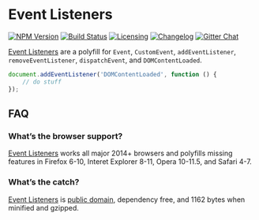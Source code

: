 # Event Listeners

[![NPM Version][npm-img]][npm-url]
[![Build Status][cli-img]][cli-url]
[![Licensing][lic-image]][lic-url]
[![Changelog][log-image]][log-url]
[![Gitter Chat][git-image]][git-url]

[Event Listeners] are a polyfill for `Event`, `CustomEvent`, `addEventListener`, `removeEventListener`, `dispatchEvent`, and `DOMContentLoaded`.

```js
document.addEventListener('DOMContentLoaded', function () {
	// do stuff
});
```

## FAQ

### What’s the browser support?

[Event Listeners] works all major 2014+ browsers and polyfills missing features in Firefox 6-10, Interet Explorer 8-11, Opera 10-11.5, and Safari 4-7.

### What’s the catch?

[Event Listeners] is [public domain], dependency free, and 1162 bytes when minified and gzipped.

[Event Listeners]: https://github.com/jonathantneal/event-listeners

[public domain]: LICENSE.md

[npm-url]: https://www.npmjs.com/package/document-promises
[npm-img]: https://img.shields.io/npm/v/document-promises.svg?style=flat-square
[cli-url]: https://travis-ci.org/jonathantneal/document-promises
[cli-img]: https://img.shields.io/travis/jonathantneal/document-promises.svg?style=flat-square
[lic-url]: LICENSE.md
[lic-image]: https://img.shields.io/npm/l/document-promises.svg?style=flat-square
[log-url]: CHANGELOG.md
[log-image]: https://img.shields.io/badge/changelog-md-blue.svg?style=flat-square
[git-url]: https://gitter.im/jonathantneal/document-promises
[git-image]: https://img.shields.io/badge/chat-gitter-blue.svg?style=flat-square
